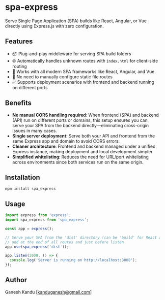 # spa-express

Serve Single Page Application (SPA) builds like React, Angular, or Vue directly using Express.js with zero configuration.

## Features

- 📦 Plug-and-play middleware for serving SPA build folders
- 🌐 Automatically handles unknown routes with `index.html` for client-side routing
- 🚀 Works with all modern SPA frameworks like React, Angular, and Vue
- 🔧 No need to manually configure static file routes
- ✅ Supports deployment scenarios with frontend and backend running on different ports

## Benefits

- **No manual CORS handling required**: When frontend (SPA) and backend (API) run on different ports or domains, this setup ensures you can serve your SPA from the backend directly—eliminating cross-origin issues in many cases.
- **Single server deployment**: Serve both your API and frontend from the same Express app and domain to avoid CORS errors.
- **Cleaner architecture**: Frontend and backend managed under a unified Express instance, making deployment and local development simpler.
- **Simplified whitelisting**: Reduces the need for URL/port whitelisting across environments since both services run on the same origin.

## Installation

``npm install spa_express``

## Usage

```js
import express from 'express';
import spa_express from 'spa_express';

const app = express();

// Serve your SPA from the 'dist' directory (can be 'build' for React apps)
// add at the end of all routes and just before listen
app.use(spa_express('dist'));

app.listen(3000, () => {
  console.log('Server is running on http://localhost:3000');
});
```

## Author

Ganesh Kandu [kanduganesh@gmail.com]
